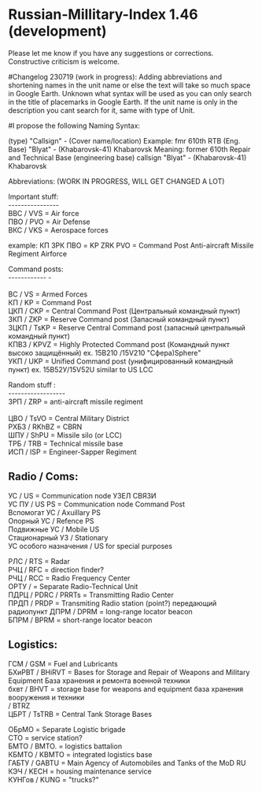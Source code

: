 # Russian-Millitary-Index 1.46 (development)
Please let me know if you have any suggestions or corrections. Constructive criticism is welcome. 




#Changelog 230719 (work in progress): 
Adding abbreviations and shortening names in the unit name or else the text will take so much space in Google Earth.
Unknown what syntax will be used as you can only search in the title of placemarks in Google Earth. 
If the unit name is only in the description you cant search for it, same with type of Unit. 


#I propose the following Naming Syntax:

<inactive> <Unit name> (type) "Callsign" - (Cover name/location) <Real Location>
Example: 
fmr 610th RTB (Eng. Base) "Blyat" - (Khabarovsk-41) Khabarovsk
Meaning:
former 610th Repair and Technical Base (engineering base) callsign "Blyat" - (Khabarovsk-41) Khabarovsk 




Abbreviations: <be> (WORK IN PROGRESS, WILL GET CHANGED A LOT) 

Important stuff:<br> 
----------------<br> 
ВВС / VVS = Air force<br>
ПВО / PVO = Air Defense<br>
ВКС / VKS = Aerospace forces<br>

example:
КП ЗРК ПВО = KP ZRK PVO = Command Post Anti-aircraft Missile Regiment Airforce 



Command posts: <br> 
------------ -<br>  
ВС / VS = Armed Forces<br> 
КП  / KP = Command Post <br> 
ЦКП / CKP = Central Command Post    (Центральный командный пункт)<br> 
ЗКП / ZKP = Reserve Command post    (Запасный командный пункт) <br> 
ЗЦКП / TsKP = Reserve Central Command post     (запасный центральный командный пункт) <br> 
КПВЗ / KPVZ = Highly Protected Command post     (Командный пункт высоко защищённый) ex. 15В210 /15V210 "Сфера)Sphere"<br> 
УКП / UKP  = Unified Command post       (унифицированный командный пункт) ex. 15В52У/15V52U similar to US LCC


Random stuff :<br> 
------------------<br> 
ЗРП	/ ZRP = anti-aircraft missile regiment  <br>  
ЦВО / TsVO = Central Military District <br> 
РХБЗ / RKhBZ = CBRN <br> 
ШПУ / ShPU = Missile silo (or LCC) <br> 
ТРБ / TRB = Technical missile base<br> 
ИСП / ISP = Engineer-Sapper Regiment<br> 


Radio / Coms:
-------------
УС / US = Communication node УЗЕЛ СВЯЗИ<br> 
УС ПУ / US PS = Communication node Command Post <br> 
Вспомогат УС / Axuillary PS <br> 
Опорный УС / Refence PS <br> 
Подвижные УС / Mobile US <br> 
Стационарный УЗ / Stationary <br> 
УС особого назначения / US for special purposes <br>  

РЛС / RTS = Radar <br> 
РЧЦ / RFC = direction finder? <br> 
РЧЦ / RCC =  Radio Frequency Center <br> 
ОРТУ / = Separate Radio-Technical Unit<br> 
ПДРЦ / PDRC / PRRTs = Transmitting Radio Center <br> 
ПРДП / PRDP = Transmiting Radio station (point?)        передающий радиопункт 
ДПРМ / DPRM = long-range locator beacon <br> 
БПРМ / BPRM = short-range locator beacon <br> 

Logistics: 
----------
ГСМ / GSM = Fuel and Lubricants <br> 
БХиРВТ / BHiRVT = Bases for Storage and Repair of Weapons and Military Equipment   База хранения и ремонта военной техники<br> 
бхвт  / BHVT = storage base for weapons and equipment                 база хранения вооружения и техники<br> 
/ BTRZ<br> 
ЦБРТ / TsTRB = Central Tank Storage Bases<br> 

ОБрМО = Separate Logistic brigade<br> 
CTO = service station?<br> 
БМТО  / BMTO. = logistics battalion<br> 
КБМТО / KBMTO = integrated logistics base <br> 
ГАБТУ / GABTU = Main Agency of Automobiles and Tanks of the MoD RU<br> 
КЭЧ / KECH = housing maintenance service  <br> 
КУНГов / KUNG = "trucks?" 				<br> 
